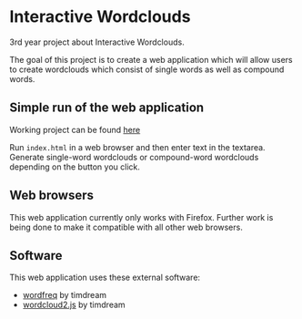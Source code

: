 # Interactive Wordclouds

3rd year project about Interactive Wordclouds.

The goal of this project is to create a web application which will allow users to create wordclouds which consist of single words as well as compound words. 

## Simple run of the web application
Working project can be found [here](http://audreyleowhl.github.io)

Run `index.html` in a web browser and then enter text in the textarea. Generate single-word wordclouds or compound-word wordclouds depending on the button you click.

## Web browsers
This web application currently only works with Firefox. Further work is being done to make it compatible with all other web browsers.

## Software
This web application uses these external software:
- [wordfreq](https://github.com/timdream/wordfreq) by timdream
- [wordcloud2.js](https://github.com/timdream/wordcloud2.js) by timdream